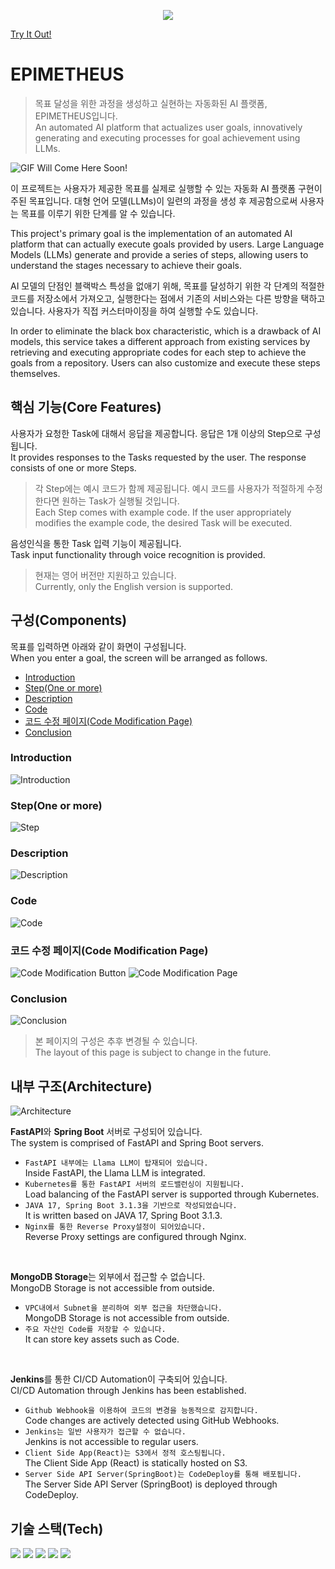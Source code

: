 <p align='center'>
 <img src="./resources/favicon.ico">
 
 <a href="http://www.epimetheus.store">Try It Out!</a>
</p>
 
# EPIMETHEUS

> 목표 달성을 위한 과정을 생성하고 실현하는 자동화된 AI 플랫폼, EPIMETHEUS입니다. </br>
> An automated AI platform that actualizes user goals, innovatively generating and executing processes for goal achievement using LLMs.


![GIF Will Come Here Soon!]("hello")

이 프로젝트는 사용자가 제공한 목표를 실제로 실행할 수 있는 자동화 AI 플랫폼 구현이 주된 목표입니다. 대형 언어 모델(LLMs)이 일련의 과정을 생성 후 제공함으로써 사용자는 목표를 이루기 위한 단계를 알 수 있습니다. 

This project's primary goal is the implementation of an automated AI platform that can actually execute goals provided by users. Large Language Models (LLMs) generate and provide a series of steps, allowing users to understand the stages necessary to achieve their goals.



AI 모델의 단점인 블랙박스 특성을 없애기 위해, 목표를 달성하기 위한 각 단계의 적절한 코드를 저장소에서 가져오고, 실행한다는 점에서 기존의 서비스와는 다른 방향을 택하고 있습니다. 사용자가 직접 커스터마이징을 하여 실행할 수도 있습니다.

In order to eliminate the black box characteristic, which is a drawback of AI models, this service takes a different approach from existing services by retrieving and executing appropriate codes for each step to achieve the goals from a repository. Users can also customize and execute these steps themselves.


## 핵심 기능(Core Features)
사용자가 요청한 Task에 대해서 응답을 제공합니다. 응답은 1개 이상의 Step으로 구성됩니다.<br/>
It provides responses to the Tasks requested by the user. The response consists of one or more Steps.

> 각 Step에는 예시 코드가 함께 제공됩니다. 예시 코드를 사용자가 적절하게 수정한다면 원하는 Task가 실행될 것입니다.<br/>
> Each Step comes with example code. If the user appropriately modifies the example code, the desired Task will be executed.

음성인식을 통한 Task 입력 기능이 제공됩니다.<br/>
Task input functionality through voice recognition is provided.

> 현재는 영어 버전만 지원하고 있습니다.<br/>
> Currently, only the English version is supported.


## 구성(Components)
목표를 입력하면 아래와 같이 화면이 구성됩니다. 
<br/>When you enter a goal, the screen will be arranged as follows.

- [Introduction](#introduction)
- [Step(One or more)](#stepone-or-more)
- [Description](#description)
- [Code](#code)
- [코드 수정 페이지(Code Modification Page)](#코드-수정-페이지code-modification-page)
- [Conclusion](#conclusion)

<h3 id="intro">Introduction</h3>

![Introduction](./resources/components/Introduction.png)

<h3 id="steps">Step(One or more)</h3>

![Step](./resources/components/Step.png)

<h3 id="description">Description</h3>

![Description](./resources/components/Description.png)

<h3 id="code">Code</h3>

![Code](./resources/components/Code.png)

<h3 id="modify_cdode">코드 수정 페이지(Code Modification Page)</h3>

![Code Modification Button](./resources/components/Code_Modification_Button.png)
![Code Modification Page](./resources/components/Code_Modification_Page.png)

<h3 id="outro">Conclusion</h3>

![Conclusion](./resources/components/Conclusion.png)

> 본 페이지의 구성은 추후 변경될 수 있습니다.<br/>
>The layout of this page is subject to change in the future.

## 내부 구조(Architecture)
![Architecture](./resources/architecture.png)

**FastAPI**와 **Spring Boot** 서버로 구성되어 있습니다.<br/>
The system is comprised of FastAPI and Spring Boot servers.
- `FastAPI 내부에는 Llama LLM이 탑재되어 있습니다.`<br/>Inside FastAPI, the Llama LLM is integrated.
- `Kubernetes를 통한 FastAPI 서버의 로드밸런싱이 지원됩니다.`<br/>Load balancing of the FastAPI server is supported through Kubernetes.
- `JAVA 17, Spring Boot 3.1.3을 기반으로 작성되었습니다.`<br/>It is written based on JAVA 17, Spring Boot 3.1.3.
- `Nginx를 통한 Reverse Proxy설정이 되어있습니다.`<br/>Reverse Proxy settings are configured through Nginx.


<br/>

**MongoDB Storage**는 외부에서 접근할 수 없습니다.<br/>MongoDB Storage is not accessible from outside.
- `VPC내에서 Subnet을 분리하여 외부 접근을 차단했습니다.`<br/>MongoDB Storage is not accessible from outside.
- `주요 자산인 Code를 저장할 수 있습니다.`<br/>It can store key assets such as Code.


<br/>

**Jenkins**를 통한 CI/CD Automation이 구축되어 있습니다.<br/>CI/CD Automation through Jenkins has been established.
- `Github Webhook을 이용하여 코드의 변경을 능동적으로 감지합니다.`<br/>Code changes are actively detected using GitHub Webhooks.
- `Jenkins는 일반 사용자가 접근할 수 없습니다.`<br/>Jenkins is not accessible to regular users.
- `Client Side App(React)는 S3에서 정적 호스팅됩니다.`<br/>The Client Side App (React) is statically hosted on S3.
- `Server Side API Server(SpringBoot)는 CodeDeploy를 통해 배포됩니다.`<br/>The Server Side API Server (SpringBoot) is deployed through CodeDeploy.

## 기술 스택(Tech)
<img src="https://img.shields.io/badge/v3.1.3-springboot-6cb52d?logo=springboot"> <img src="https://img.shields.io/badge/v4.9.5-typescript-3078c6?logo=typescript"> <img src="https://img.shields.io/badge/v2.414.2-jenkins-f56f3c?logo=jenkins&logoColor=white"> <img src="https://img.shields.io/badge/v5.0.21-mongodb-004e3d?logo=mongodb"> <img src="https://img.shields.io/badge/v1.18.0-nginx-009639?logo=nginx">

